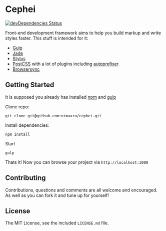 Cephei
==========
[![devDependencies Status](https://david-dm.org/nimaxru/cephei/dev-status.svg)](david-dm.org/nimaxru/cephei#info=devDependencies)

Front-end development framework aims to help you build markup and write styles faster. This stuff is intended for it:
* [Gulp](https://github.com/gulpjs/gulp)
* [Jade](https://github.com/jadejs/jade)
* [Stylus](https://github.com/stylus/stylus)
* [PostCSS](https://github.com/postcss/postcss) with a lot of plugins including [autoprefixer](https://github.com/postcss/autoprefixer)
* [Browsersync](https://github.com/BrowserSync/browser-sync)

## Getting Started

It is supposed you already has installed [npm](https://github.com/npm/npm) and [gulp](https://github.com/gulpjs/gulp)

Clone repo:
```shell
git clone git@github.com:nimaxru/cephei.git
```
Install dependencies:
```shell
npm install
```
Start
```shell
gulp
```

Thats it! Now you can browse your project via
`http://localhost:3000`

## Contributing
Contributions, questions and comments are all welcome and encouraged. As well as you can fork it and tune up for yourself!

## License
The MIT License, see the included `LICENSE.md` file.
